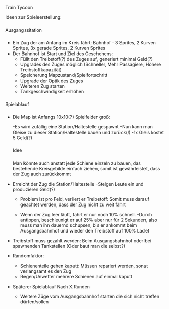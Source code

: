 Train Tycoon

Ideen zur Spieleerstellung:
###
Ausgangssitation
###
- Ein Zug der am Anfang im Kreis fährt: Bahnhof - 3 Sprites, 2 Kurven Sprites, 3x gerade Sprites, 2 Kurven Sprites
- Der Bahnhof ist Start und Ziel des Geschehens:
	- Füllt den Treibstoff(?) des Zuges auf, generiert minimal Geld(?)
	- Upgrades des Zuges möglich (Schneller, Mehr Passagiere, Höhere Treibstoffkapazität)
	- Speicherung Mapzustand/Spielfortschritt
	- Upgrade der Optik des Zuges
	- Weiteren Zug starten
	- Tankgeschwindigkeit erhöhen
 
###
Spielablauf
###
- Die Map ist Anfangs 10x10(?) Spielfelder groß:

	-Es wird zufällig eine Station/Haltestelle gespawnt
	-Nun kann man Gleise zu dieser Station/Haltestelle bauen und zurück(!)
		-1x Gleis kostet 5 Geld(?)
	###
	Idee
	###
	Man könnte auch anstatt jede Schiene einzeln zu bauen, das bestehende Kreisgebilde einfach ziehen, somit ist gewährleistet, dass der Zug auch zurückkommt


- Erreicht der Zug die Station/Haltestelle
	-Steigen Leute ein und produzieren Geld(?)

	- Problem ist pro Feld, verliert er Treibstoff: Somit muss darauf geachtet werden, dass der Zug nicht zu weit fährt

	- Wenn der Zug leer läuft, fahrt er nur noch 10% schnell.
		-Durch antippen, beschleunigt er auf 25% aber nur für 2 Sekunden, also muss man ihn dauernd schupsen, bis er ankommt beim Ausgangsbahnhof und wieder den Treibstoff auf 100% Ladet



- Treibstoff muss gezahlt werden: Beim Ausgangsbahnhof oder bei spawnenden Tankstellen (Oder baut man die selbst?)

- Randomfaktor: 
	- Schienenteile gehen kaputt: Müssen repariert werden, sonst verlangsamt es den Zug
	- Regen/Unwetter mehrere Schienen auf einmal kaputt

- Späterer Spielablauf Nach X Runden
	- Weitere Züge vom Ausgangsbahnhof starten die sich nicht treffen dürfen/sollen

